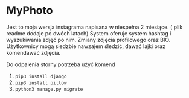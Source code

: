 # MyPhoto

Jest to moja wersja instagrama napisana w niespełna 2 miesiące. ( plik readme dodaje po dwóch latach)
System oferuje system hashtag i wyszukiwania zdjęć po nim. Zmiany zdjęcia profilowego oraz BIO.
Użytkownicy mogą siedzbie nawzajem śledzić, dawać lajki oraz komendawać zdjęcia.

Do odpalenia storny potrzeba użyć komend

1. ```pip3 install django```
2. ```pip3 install pillow```
3. ```python3 manage.py migrate```
